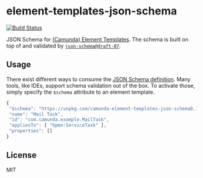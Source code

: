 # element-templates-json-schema

[![Build Status](https://travis-ci.com/bpmn-io/element-templates-json-schema.svg?branch=master)](https://travis-ci.com/bpmn-io/element-templates-json-schema)

JSON Schema for [(Camunda) Element Templates](https://docs.camunda.org/manual/latest/modeler/element-templates/). The schema is built on top of and validated by [`json-schema@draft-07`](https://json-schema.org/draft-07/json-schema-release-notes.html).


## Usage

There exist different ways to consume the [JSON Schema definition](./resources/schema.json). Many tools, like IDEs, support schema validation out of the box. To activate those, simply specify the `$schema` attribute to an element template.

```js
{
 "$schema": "https://unpkg.com/camunda-element-templates-json-schema0.1.0/resources/schema.json",
 "name": "Mail Task",
 "id": "com.camunda.example.MailTask",
 "appliesTo": [ "bpmn:ServiceTask" ],
 "properties": []
}
```



## License

MIT

